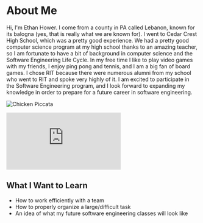 # About Me

Hi, I'm Ethan Hower. I come from a county in PA called Lebanon, known for its balogna (yes, that is really what we are known for). I went to Cedar Crest High School, which was a pretty good experience. We had a pretty good computer science program at my high school thanks to an amazing teacher, so I am fortunate to have a bit of background in computer science and the Software Engineering Life Cycle. In my free time I like to play video games with my friends, I enjoy ping pong and tennis, and I am a big fan of board games. I chose RIT because there were numerous alumni from my school who went to RIT and spoke very highly of it. I am excited to participate in the Software Engineering program, and I look forward to expanding my knowledge in order to prepare for a future career in software engineering. 

![Chicken Piccata](https://www.google.com/url?sa=i&url=https%3A%2F%2Fwww.cookingclassy.com%2Fcreamy-chicken-piccata%2F&psig=AOvVaw1bxHFDTppwXOpIGH6A62oI&ust=1601473562528000&source=images&cd=vfe&ved=0CAIQjRxqFwoTCIiUzYvAjuwCFQAAAAAdAAAAABAD)

![SE Link](http://www.se.rit.edu/~swen-101/00/index.html)

## What I Want to Learn
- How to work efficiently with a team
- How to properly organize a large/difficult task
- An idea of what my future software engineering classes will look like

